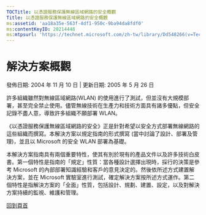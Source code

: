 ```yaml
---
TOCTitle: 以憑證服務保護無線區域網路的安全概觀
Title: 以憑證服務保護無線區域網路的安全概觀
ms:assetid: 'aa18a35e-563f-4df1-950c-9ba94da8fdf0'
ms:contentKeyID: 20214448
ms:mtpsurl: 'https://technet.microsoft.com/zh-tw/library/Dd548266(v=TechNet.10)'
---
```


解決方案概觀
============

發佈日期: 2004 年 11 月 10 日 | 更新日期: 2005 年 5 月 26 日

許多組織雖然對無線區域網路(WLAN) 的使用進行了測試，但並沒有大規模部署，甚至完全禁止使用。儘管無線技術在生產力和技術方面具有諸多優點，但安全記錄不盡人意，導致許多組織不願部署 WLAN。

《以憑證服務保護無線區域網路的安全》正是針對希望以安全方式部署無線網路的這些組織而撰寫。本解決方案以規定指南的形式撰寫 (當中討論了設計、部署及管理)，並且以 Microsoft 的安全 WLAN 部署為基礎。

本解決方案指南具有兩個重要特性，使其有別於現有的產品文件以及許多技術白皮書。第一個特性是指南的「規定」性質：當各種設計選擇出現時，採行的決策是參考 Microsoft 的內部部署知識經驗和客戶的意見決定的。然後依所述方式建置解決方案，並在 Microsoft 實驗室進行測試，確定解決方案按所述方式運作。第二個特性是指解決方案的「全面」性質，包括設計、規劃、建置、設定，以及對解決方案持續的監視、維護和管理。

[](#mainsection)[回到頁首](#mainsection)
